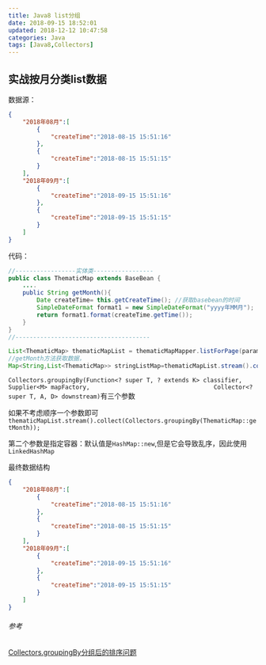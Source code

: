 ```yaml
---
title: Java8 list分组
date: 2018-09-15 18:52:01
updated: 2018-12-12 10:47:58
categories: Java
tags: [Java8,Collectors]
---
```


## 实战按月分类list数据

数据源：

```json
{
    "2018年08月":[
        {
            "createTime":"2018-08-15 15:51:16"
        },
        {
            "createTime":"2018-08-15 15:51:15"
        }
    ],
    "2018年09月":[
        {
            "createTime":"2018-09-15 15:51:16"
        },
        {
            "createTime":"2018-09-15 15:51:15"
        }
    ]
}   
```

代码：

```java
//-----------------实体类-----------------
public class ThematicMap extends BaseBean {
    ....
    public String getMonth(){
        Date createTime= this.getCreateTime(); //获取basebean的时间
        SimpleDateFormat format1 = new SimpleDateFormat("yyyy年MM月");
        return format1.format(createTime.getTime());
    }
}
//--------------------------------------

List<ThematicMap> thematicMapList = thematicMapMapper.listForPage(params);
//getMonth方法获取数据，
Map<String,List<ThematicMap>> stringListMap=thematicMapList.stream().collect(Collectors.groupingBy(ThematicMap::getMonth,LinkedHashMap::new,Collectors.toList()));
```



`Collectors.groupingBy(Function<? super T, ? extends K> classifier,
​                                  Supplier<M> mapFactory,
​                                  Collector<? super T, A, D> downstream)`有三个参数

如果不考虑顺序一个参数即可`thematicMapList.stream().collect(Collectors.groupingBy(ThematicMap::getMonth));`

第二个参数是指定容器：默认值是`HashMap::new`,但是它会导致乱序，因此使用`LinkedHashMap`

最终数据结构

```json
{
    "2018年08月":[
        {
            "createTime":"2018-08-15 15:51:16"
        },
        {
            "createTime":"2018-08-15 15:51:15"
        }
    ],
    "2018年09月":[
        {
            "createTime":"2018-09-15 15:51:16"
        },
        {
            "createTime":"2018-09-15 15:51:15"
        }
    ]
}       
```





###### 参考

[Collectors.groupingBy分组后的排序问题](https://www.cnblogs.com/zhshlimi/p/9070543.html)